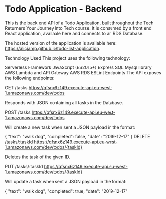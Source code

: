 # Todo Application - Backend
This is the back end API of a Todo Application, built throughout the Tech Returners Your Journey Into Tech course. It is consumed by a front end React application, available here and connects to an RDS Database.

The hosted version of the application is available here: https://alicjamp.github.io/todo-list-application.

Technology Used
This project uses the following technology:

Serverless Framework
JavaScript (ES2015+)
Express
SQL
Mysql library
AWS Lambda and API Gateway
AWS RDS
ESLint
Endpoints
The API exposes the following endpoints:

GET /tasks
https://qfsnx6z149.execute-api.eu-west-1.amazonaws.com/dev/todos

Responds with JSON containing all tasks in the Database.

POST /tasks
https://qfsnx6z149.execute-api.eu-west-1.amazonaws.com/dev/todos

Will create a new task when sent a JSON payload in the format:

{
  "text": "walk dog",
  "completed": false,
  "date": "2019-12-17"
}
DELETE /tasks/:taskId
https://qfsnx6z149.execute-api.eu-west-1.amazonaws.com/dev/todos/{taskId}

Deletes the task of the given ID.

PUT /tasks/:taskId
https://qfsnx6z149.execute-api.eu-west-1.amazonaws.com/dev/todos/{taskId}

Will update a task when sent a JSON payload in the format:

{
  "text": "walk dog",
  "completed": true,
  "date": "2019-12-17"

